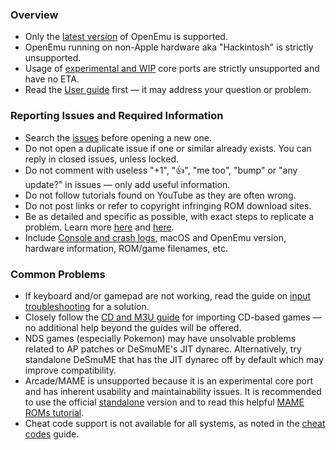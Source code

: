 ### Overview

* Only the [latest version](https://github.com/OpenEmu/OpenEmu/releases/latest) of OpenEmu is supported.
* OpenEmu running on non-Apple hardware aka "Hackintosh" is strictly unsupported.
* Usage of [experimental and WIP](https://github.com/OpenEmu/OpenEmu/wiki/Console---Core-Plugin-Status-&-Wishlist) core ports are strictly unsupported and have no ETA.
* Read the [User guide](https://github.com/OpenEmu/OpenEmu/wiki/User-guide) first &mdash;
 it may address your question or problem.

### Reporting Issues and Required Information

* Search the [issues](https://github.com/OpenEmu/OpenEmu/issues?q=is%3Aissue) before opening a new one.
* Do not open a duplicate issue if one or similar already exists. You can reply in closed issues, unless locked.
* Do not comment with useless "+1", "👍", "me too", "bump" or "any update?" in issues &mdash; only add useful information.
* Do not follow tutorials found on YouTube as they are often wrong.
* Do not post links or refer to copyright infringing ROM download sites.
* Be as detailed and specific as possible, with exact steps to replicate a problem. Learn more [here](http://catb.org/esr/faqs/smart-questions.html) and [here](https://www.mikeash.com/getting_answers.html).
* Include [Console and crash logs](https://github.com/OpenEmu/OpenEmu/wiki/Troubleshooting:-Console-and-crash-reports), macOS and OpenEmu version, hardware information, ROM/game filenames, etc.

### Common Problems

* If keyboard and/or gamepad are not working, read the guide on [input troubleshooting](https://github.com/OpenEmu/OpenEmu/wiki/Troubleshooting:-Input-problems) for a solution.
* Closely follow the [CD and M3U guide](https://github.com/OpenEmu/OpenEmu/wiki/User-guide:-CD-based-games) for importing CD-based games &mdash; no additional help beyond the guides will be offered.
* NDS games (especially Pokemon) may have unsolvable problems related to AP patches or DeSmuME's JIT dynarec. Alternatively, try standalone DeSmuME that has the JIT dynarec off by default which may improve compatibility.
* Arcade/MAME is unsupported because it is an experimental core port and has inherent usability and maintainability issues. It is recommended to use the official [standalone](http://bamf2048.github.io/sdl_mame_tut/) version and to read this helpful [MAME ROMs tutorial](http://choccyhobnob.com/articles/demystifying-mame-roms/).
* Cheat code support is not available for all systems, as noted in the [cheat codes](https://github.com/OpenEmu/OpenEmu/wiki/User-guide:-Cheat-codes) guide.
